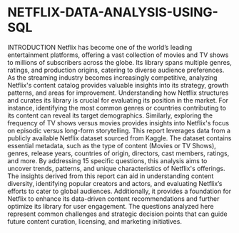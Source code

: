 # NETFLIX-DATA-ANALYSIS-USING-SQL

INTRODUCTION
Netflix has become one of the world’s leading entertainment platforms, offering a vast collection of movies and TV shows to millions of subscribers across the globe. Its library spans multiple genres, ratings, and production origins, catering to diverse audience preferences. As the streaming industry becomes increasingly competitive, analyzing Netflix's content catalog provides valuable insights into its strategy, growth patterns, and areas for improvement.
Understanding how Netflix structures and curates its library is crucial for evaluating its position in the market. For instance, identifying the most common genres or countries contributing to its content can reveal its target demographics. Similarly, exploring the frequency of TV shows versus movies provides insights into Netflix's focus on episodic versus long-form storytelling.
This report leverages data from a publicly available Netflix dataset sourced from Kaggle. The dataset contains essential metadata, such as the type of content (Movies or TV Shows), genres, release years, countries of origin, directors, cast members, ratings, and more. By addressing 15 specific questions, this analysis aims to uncover trends, patterns, and unique characteristics of Netflix's offerings.
The insights derived from this report can aid in understanding content diversity, identifying popular creators and actors, and evaluating Netflix’s efforts to cater to global audiences. Additionally, it provides a foundation for Netflix to enhance its data-driven content recommendations and further optimize its library for user engagement. The questions analyzed here represent common challenges and strategic decision points that can guide future content curation, licensing, and marketing initiatives.
